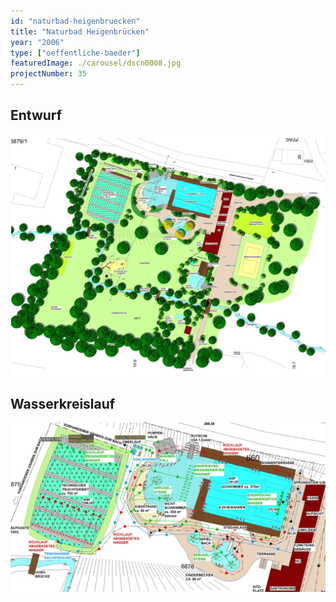 ```yaml
---
id: "naturbad-heigenbruecken"
title: "Naturbad Heigenbrücken"
year: "2006"
type: ["oeffentliche-baeder"]
featuredImage: ./carousel/dscn0008.jpg
projectNumber: 35
---
```


## Entwurf
![Entwurf](./images/35entwurf.jpg)

## Wasserkreislauf
![Wasserkreislauf](./images/35wasserkreislauf.jpg)
